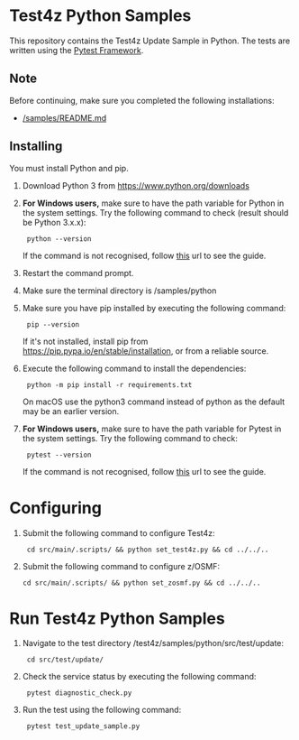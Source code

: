 # Test4z Python Samples

This repository contains the Test4z Update Sample in Python. The tests are written using the [Pytest Framework](https://docs.pytest.org/).

## Note
Before continuing, make sure you completed the following installations:

* [/samples/README.md](/samples/README.md)

## Installing
You must install Python and pip.
1. Download Python 3 from https://www.python.org/downloads

2. **For Windows users,** make sure to have the path variable for Python in the system settings. Try the following command to check (result should be Python 3.x.x):

        python --version

   If the command is not recognised, follow [this](https://www.educative.io/edpresso/how-to-add-python-to-path-variable-in-windows) url to see the guide.

3. Restart the command prompt.

4. Make sure the terminal directory is /samples/python

5. Make sure you have pip installed by executing the following command:

        pip --version
    If it's not installed, install pip from https://pip.pypa.io/en/stable/installation, or from a reliable source.       

6. Execute the following command to install the dependencies:

        python -m pip install -r requirements.txt
   On macOS use the python3 command instead of python as the default may be an earlier version.

7. **For Windows users,** make sure to have the path variable for Pytest in the system settings. Try the following command to check:

        pytest --version

   If the command is not recognised, follow [this](https://www.educative.io/edpresso/how-to-add-python-to-path-variable-in-windows) url to see the guide.

      
# Configuring

1. Submit the following command to configure Test4z:

        cd src/main/.scripts/ && python set_test4z.py && cd ../../..
        
 2. Submit the following command to configure z/OSMF:

        cd src/main/.scripts/ && python set_zosmf.py && cd ../../..

# Run Test4z Python Samples

1. Navigate to the test directory /test4z/samples/python/src/test/update:

        cd src/test/update/ 
        
2. Check the service status by executing the following command:

        pytest diagnostic_check.py 

2. Run the test using the following command:

        pytest test_update_sample.py 
